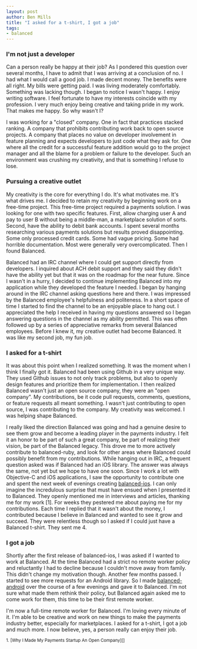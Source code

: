 ```yaml
---
layout: post
author: Ben Mills
title: "I asked for a t-shirt, I got a job"
tags:
- balanced
---
```



### I'm not just a developer

Can a person really be happy at their job? As I pondered this question over several months, I have to admit that I was arriving at a conclusion of no. I had what I would call a good job. I made decent money. The benefits were all right. My bills were getting paid. I was living moderately comfortably. Something was lacking though. I began to notice I wasn't happy. I enjoy writing software. I feel fortunate to have my interests coincide with my profession. I very much enjoy being creative and taking pride in my work. That makes me happy. So why wasn't I?

I was working for a "closed" company. One in fact that practices stacked ranking. A company that prohibits contributing work back to open source projects. A company that places no value on developer involvement in feature planning and expects developers to just code what they ask for. One where all the credit for a successful feature addition would go to the project manager and all the blame for a problem or failure to the developer. Such an environment was crushing my creativity, and that is something I refuse to lose.


### Pursuing a creative outlet

My creativity is the core for everything I do. It's what motivates me. It's what drives me. I decided to retain my creativity by beginning work on a free-time project. This free-time project required a payments solution. I was looking for one with two specific features. First, allow charging user A and pay to user B without being a middle-man, a marketplace solution of sorts. Second, have the ability to debit bank accounts. I spent several months researching various payments solutions but results proved disappointing. Some only processed credit cards. Some had vague pricing. Some had horrible documentation. Most were generally very overcomplicated. Then I found Balanced.

Balanced had an IRC channel where I could get support directly from developers.  I inquired about ACH debit support and they said they didn't have the ability yet but that it was on the roadmap for the near future. Since I wasn't in a hurry, I decided to continue implementing Balanced into my application while they developed the feature I needed. I began by hanging around in the IRC channel asking questions here and there. I was impressed by the Balanced employee's helpfulness and politeness. In a short space of time I started to find the channel to be an enjoyable place to hang out. I appreciated the help I received in having my questions answered so I began answering questions in the channel as my ability permitted. This was often followed up by a series of appreciative remarks from several Balanced employees. Before I knew it, my creative outlet had become Balanced. It was like my second job, my fun job.

### I asked for a t-shirt

It was about this point when I realized something. It was the moment when I think I finally got it. Balanced had been using Github in a very unique way. They used Github issues to not only track problems, but also to openly design features and prioritize them for implementation. I then realized Balanced wasn't just an open source company, they were an "open company". My contributions, be it code pull requests, comments, questions, or feature requests all meant something. I wasn't just contributing to open source, I was contributing to the company. My creativity was welcomed. I was helping shape Balanced.

I really liked the direction Balanced was going and had a genuine desire to see them grow and become a leading player in the payments industry. I felt it an honor to be part of such a great company, be part of realizing their vision, be part of the Balanced legacy. This drove me to more actively contribute to balanced-ruby, and look for other areas where Balanced could possibly benefit from my contributions. While hanging out in IRC, a frequent question asked was if Balanced had an iOS library. The answer was always the same, not yet but we hope to have one soon. Since I work a lot with Objective-C and iOS applications, I saw the opportunity to contribute one and spent the next week of evenings creating [balanced-ios](https://github.com/balanced/balanced-ios). I can only imagine the incredulous surprise that must have ensued when I presented it to Balanced. They openly mentioned me in interviews and articles, thanking me for my work [1]. For weeks they pestered me about paying me for my contributions. Each time I replied that it wasn't about the money, I contributed because I believe in Balanced and wanted to see it grow and succeed. They were relentless though so I asked if I could just have a Balanced t-shirt. They sent me 4.


### I got a job

Shortly after the first release of balanced-ios, I was asked if I wanted to work at Balanced. At the time Balanced had a strict no remote worker policy and reluctantly I had to decline because I couldn't move away from family. This didn't change my motivation though. Another few months passed. I started to see more requests for an Android library. So I made [balanced-android](https://github.com/balanced/balanced-android) over the course of a few evenings and gave it to Balanced. I'm not sure what made them rethink their policy, but Balanced again asked me to come work for them, this time to be their first remote worker.

I'm now a full-time remote worker for Balanced. I'm loving every minute of it. I'm able to be creative and work on new things to make the payments industry better, especially for marketplaces. I asked for a t-shirt, I got a job and much more. I now believe, yes, a person really can enjoy their job.


<small>
1. [Why I Made My Payments Startup An Open Company][]
<small>

[Why I Made My Payments Startup An Open Company]: http://www.fastcolabs.com/3008944/open-company/why-i-made-my-payments-startup-an-open-company
